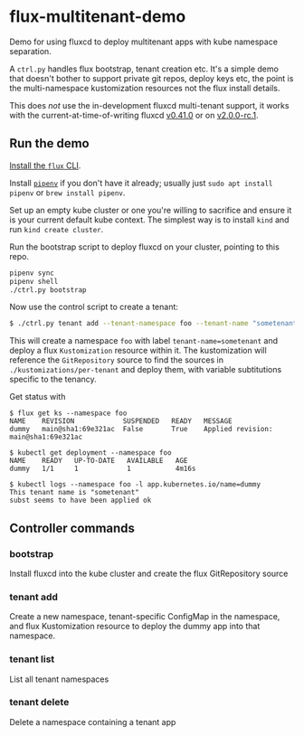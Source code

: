 # flux-multitenant-demo

Demo for using fluxcd to deploy multitenant apps with kube namespace separation.

A `ctrl.py` handles flux bootstrap, tenant creation etc. It's a simple demo that
doesn't bother to support private git repos, deploy keys etc, the point is the
multi-namespace kustomization resources not the flux install details.

This does *not* use the in-development fluxcd multi-tenant support, it works
with the current-at-time-of-writing fluxcd
[v0.41.0](https://github.com/fluxcd/flux2/releases/tag/v0.41.2)
or on [v2.0.0-rc.1](https://github.com/fluxcd/flux2/releases/tag/v2.0.0-rc.1).

## Run the demo

[Install the `flux` CLI](https://fluxcd.io/flux/installation/#install-the-flux-cli).

Install [`pipenv`](https://pypi.org/project/pipenv/) if you don't have it
already; usually just `sudo apt install pipenv` or `brew install pipenv`.

Set up an empty kube cluster or one you're willing to sacrifice and ensure it
is your current default kube context. The simplest way is to install `kind` and
run `kind create cluster`.

Run the bootstrap script to deploy fluxcd on your cluster, pointing to this
repo.

```sh
pipenv sync
pipenv shell
./ctrl.py bootstrap
```

Now use the control script to create a tenant:

```sh
$ ./ctrl.py tenant add --tenant-namespace foo --tenant-name "sometenant"            
```

This will create a namespace `foo` with label `tenant-name=sometenant` and deploy a
flux `Kustomization` resource within it. The kustomization will reference the
`GitRepository` source to find the sources in `./kustomizations/per-tenant`
and deploy them, with variable subtitutions specific to the tenancy.

Get status with

```
$ flux get ks --namespace foo                         
NAME 	REVISION          	SUSPENDED	READY	MESSAGE                              
dummy	main@sha1:69e321ac	False    	True 	Applied revision: main@sha1:69e321ac

$ kubectl get deployment --namespace foo              
NAME    READY   UP-TO-DATE   AVAILABLE   AGE
dummy   1/1     1            1           4m16s

$ kubectl logs --namespace foo -l app.kubernetes.io/name=dummy 
This tenant name is "sometenant"
subst seems to have been applied ok
```

## Controller commands

### bootstrap

Install fluxcd into the kube cluster and create the flux GitRepository source

### tenant add

Create a new namespace, tenant-specific ConfigMap in the namespace, and flux Kustomization
resource to deploy the dummy app into that namespace.

### tenant list

List all tenant namespaces

### tenant delete

Delete a namespace containing a tenant app
